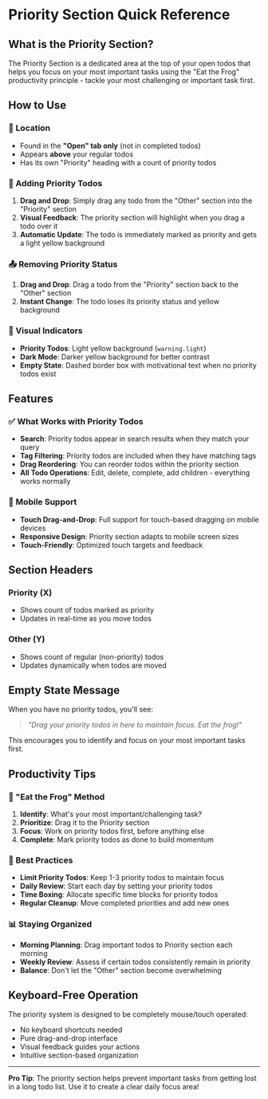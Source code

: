 # Priority Section Quick Reference

## What is the Priority Section?

The Priority Section is a dedicated area at the top of your open todos that helps you focus on your most important tasks using the "Eat the Frog" productivity principle - tackle your most challenging or important task first.

## How to Use

### 📍 Location

- Found in the **"Open" tab only** (not in completed todos)
- Appears **above** your regular todos
- Has its own "Priority" heading with a count of priority todos

### 🎯 Adding Priority Todos

1. **Drag and Drop**: Simply drag any todo from the "Other" section into the "Priority" section
2. **Visual Feedback**: The priority section will highlight when you drag a todo over it
3. **Automatic Update**: The todo is immediately marked as priority and gets a light yellow background

### 📤 Removing Priority Status

1. **Drag and Drop**: Drag a todo from the "Priority" section back to the "Other" section
2. **Instant Change**: The todo loses its priority status and yellow background

### 🎨 Visual Indicators

- **Priority Todos**: Light yellow background (`warning.light`)
- **Dark Mode**: Darker yellow background for better contrast
- **Empty State**: Dashed border box with motivational text when no priority todos exist

## Features

### ✅ What Works with Priority Todos

- **Search**: Priority todos appear in search results when they match your query
- **Tag Filtering**: Priority todos are included when they have matching tags
- **Drag Reordering**: You can reorder todos within the priority section
- **All Todo Operations**: Edit, delete, complete, add children - everything works normally

### 📱 Mobile Support

- **Touch Drag-and-Drop**: Full support for touch-based dragging on mobile devices
- **Responsive Design**: Priority section adapts to mobile screen sizes
- **Touch-Friendly**: Optimized touch targets and feedback

## Section Headers

### Priority (X)

- Shows count of todos marked as priority
- Updates in real-time as you move todos

### Other (Y)

- Shows count of regular (non-priority) todos
- Updates dynamically when todos are moved

## Empty State Message

When you have no priority todos, you'll see:

> _"Drag your priority todos in here to maintain focus. Eat the frog!"_

This encourages you to identify and focus on your most important tasks first.

## Productivity Tips

### 🐸 "Eat the Frog" Method

1. **Identify**: What's your most important/challenging task?
2. **Prioritize**: Drag it to the Priority section
3. **Focus**: Work on priority todos first, before anything else
4. **Complete**: Mark priority todos as done to build momentum

### 🎯 Best Practices

- **Limit Priority Todos**: Keep 1-3 priority todos to maintain focus
- **Daily Review**: Start each day by setting your priority todos
- **Time Boxing**: Allocate specific time blocks for priority todos
- **Regular Cleanup**: Move completed priorities and add new ones

### 📊 Staying Organized

- **Morning Planning**: Drag important todos to Priority section each morning
- **Weekly Review**: Assess if certain todos consistently remain in priority
- **Balance**: Don't let the "Other" section become overwhelming

## Keyboard-Free Operation

The priority system is designed to be completely mouse/touch operated:

- No keyboard shortcuts needed
- Pure drag-and-drop interface
- Visual feedback guides your actions
- Intuitive section-based organization

---

**Pro Tip**: The priority section helps prevent important tasks from getting lost in a long todo list. Use it to create a clear daily focus area!
